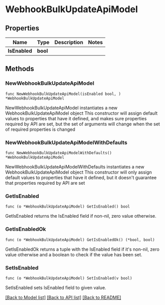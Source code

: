 # WebhookBulkUpdateApiModel

## Properties

Name | Type | Description | Notes
------------ | ------------- | ------------- | -------------
**IsEnabled** | **bool** |  | 

## Methods

### NewWebhookBulkUpdateApiModel

`func NewWebhookBulkUpdateApiModel(isEnabled bool, ) *WebhookBulkUpdateApiModel`

NewWebhookBulkUpdateApiModel instantiates a new WebhookBulkUpdateApiModel object
This constructor will assign default values to properties that have it defined,
and makes sure properties required by API are set, but the set of arguments
will change when the set of required properties is changed

### NewWebhookBulkUpdateApiModelWithDefaults

`func NewWebhookBulkUpdateApiModelWithDefaults() *WebhookBulkUpdateApiModel`

NewWebhookBulkUpdateApiModelWithDefaults instantiates a new WebhookBulkUpdateApiModel object
This constructor will only assign default values to properties that have it defined,
but it doesn't guarantee that properties required by API are set

### GetIsEnabled

`func (o *WebhookBulkUpdateApiModel) GetIsEnabled() bool`

GetIsEnabled returns the IsEnabled field if non-nil, zero value otherwise.

### GetIsEnabledOk

`func (o *WebhookBulkUpdateApiModel) GetIsEnabledOk() (*bool, bool)`

GetIsEnabledOk returns a tuple with the IsEnabled field if it's non-nil, zero value otherwise
and a boolean to check if the value has been set.

### SetIsEnabled

`func (o *WebhookBulkUpdateApiModel) SetIsEnabled(v bool)`

SetIsEnabled sets IsEnabled field to given value.



[[Back to Model list]](../README.md#documentation-for-models) [[Back to API list]](../README.md#documentation-for-api-endpoints) [[Back to README]](../README.md)


